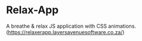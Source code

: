 # Relax-App
A breathe &amp; relax JS application with CSS animations. (https://relaxerapp.layersavenuesoftware.co.za/)
